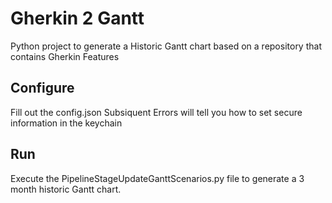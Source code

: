 # Gherkin 2 Gantt
Python project to generate a Historic Gantt chart based on a repository that contains Gherkin Features

## Configure
Fill out the config.json
Subsiquent Errors will tell you how to set secure information in the keychain

## Run
Execute the PipelineStageUpdateGanttScenarios.py file to generate a 3 month historic Gantt chart.